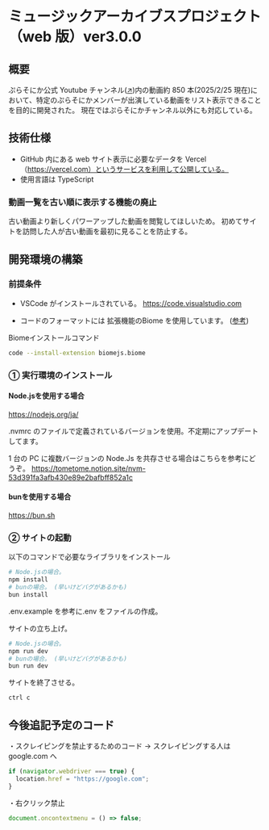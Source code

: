 # ミュージックアーカイブスプロジェクト（web 版）ver3.0.0

## 概要

ぷらそにか公式 Youtube チャンネル([↗︎](https://www.youtube.com/channel/UCZx7esGXyW6JXn98byfKEIA))内の動画約 850 本(2025/2/25 現在)において、特定のぷらそにかメンバーが出演している動画をリスト表示できることを目的に開発された。
現在ではぷらそにかチャンネル以外にも対応している。

## 技術仕様

- GitHub 内にある web サイト表示に必要なデータを Vercel（<https://vercel.com）というサービスを利用して公開している。>
- 使用言語は TypeScript

### 動画一覧を古い順に表示する機能の廃止

古い動画より新しくパワーアップした動画を閲覧してほしいため。
初めてサイトを訪問した人が古い動画を最初に見ることを防止する。

## 開発環境の構築

### 前提条件

- VSCode がインストールされている。
  <https://code.visualstudio.com>

- コードのフォーマットには 拡張機能のBiome を使用しています。
([参考](https://tometome.notion.site/Biome-10f0553833378065a3b7cc7298b4d2fd?pvs=4))

Biomeインストールコマンド

```bash
code --install-extension biomejs.biome
```

### ① 実行環境のインストール

#### Node.jsを使用する場合

<https://nodejs.org/ja/>

.nvmrc のファイルで定義されているバージョンを使用。不定期にアップデートしてます。

1 台の PC に複数バージョンの Node.Js を共存させる場合はこちらを参考にどうぞ。
<https://tometome.notion.site/nvm-53d391fa3afb430e89e2bafbff852a1c>

#### bunを使用する場合

<https://bun.sh>

### ② サイトの起動

以下のコマンドで必要なライブラリをインストール

```bash
# Node.jsの場合。
npm install
# bunの場合。 (早いけどバグがあるかも)
bun install
```

.env.example を参考に.env をファイルの作成。

サイトの立ち上げ。

```bash
# Node.jsの場合。
npm run dev
# bunの場合。 (早いけどバグがあるかも)
bun run dev
```

サイトを終了させる。

```bash
ctrl c
```

## 今後追記予定のコード

・スクレイピングを禁止するためのコード
→ スクレイピングする人は google.com へ

```jsx
if (navigator.webdriver === true) {
  location.href = "https://google.com";
}
```

・右クリック禁止

```jsx
document.oncontextmenu = () => false;
```
